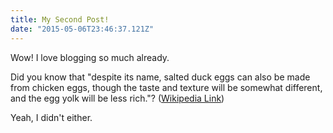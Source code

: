 ```yaml
---
title: My Second Post!
date: "2015-05-06T23:46:37.121Z"
---
```


<div class="thing">Wow! I love blogging so much already.</div>

Did you know that "despite its name, salted duck eggs can also be made from chicken eggs, though the taste and texture will be somewhat different, and the egg yolk will be less rich."? ([Wikipedia Link](http://en.wikipedia.org/wiki/Salted_duck_egg))

Yeah, I didn't either.
